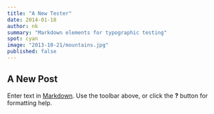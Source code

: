 ```yaml
---
title: "A New Tester"
date: 2014-01-18
author: nk
summary: "Markdown elements for typographic testing"
spot: cyan
image: "2013-10-21/mountains.jpg"
published: false
---
```


## A New Post

Enter text in [Markdown](http://daringfireball.net/projects/markdown/). Use the toolbar above, or click the **?** button for formatting help.
